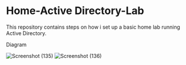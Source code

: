 # Home-Active Directory-Lab

This repository contains steps on how i set up a basic home lab running Active Directory.

Diagram

![Screenshot (135)](https://github.com/Kevin4Learning/Home-Active-Directory-Lab/assets/150920288/99d17591-0bf6-434a-8b26-52abbfaea665)
![Screenshot (136)](https://github.com/Kevin4Learning/Home-Active-Directory-Lab/assets/150920288/78588869-a4ef-406d-abf4-d099c9b06429)




 
